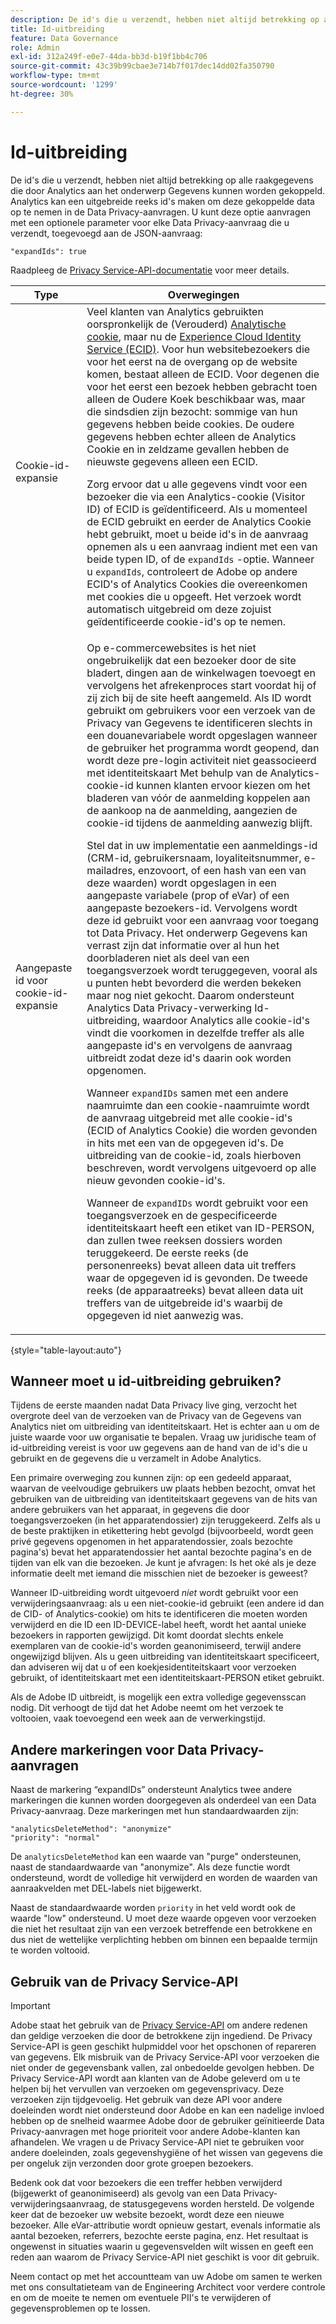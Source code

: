 ```yaml
---
description: De id's die u verzendt, hebben niet altijd betrekking op alle raakgegevens die door Analytics aan het onderwerp Gegevens kunnen worden gekoppeld. Analytics kan een uitgebreide reeks id's maken om deze bijbehorende gegevens op te nemen in de aanvragen voor gegevensprivacy.
title: Id-uitbreiding
feature: Data Governance
role: Admin
exl-id: 312a249f-e0e7-44da-bb3d-b19f1bb4c706
source-git-commit: 43c39b99cbae3e714b7f017dec14dd02fa350790
workflow-type: tm+mt
source-wordcount: '1299'
ht-degree: 30%

---
```


# Id-uitbreiding

De id&#39;s die u verzendt, hebben niet altijd betrekking op alle raakgegevens die door Analytics aan het onderwerp Gegevens kunnen worden gekoppeld. Analytics kan een uitgebreide reeks id&#39;s maken om deze gekoppelde data op te nemen in de Data Privacy-aanvragen. U kunt deze optie aanvragen met een optionele parameter voor elke Data Privacy-aanvraag die u verzendt, toegevoegd aan de JSON-aanvraag:

```
"expandIds": true
```

Raadpleeg de [Privacy Service-API-documentatie](https://experienceleague.adobe.com/docs/experience-platform/privacy/api/overview.html) voor meer details.


| Type | Overwegingen |
| --- | --- |
| Cookie-id-expansie | Veel klanten van Analytics gebruikten oorspronkelijk de (Verouderd) [Analytische cookie](https://experienceleague.adobe.com/docs/core-services/interface/administration/ec-cookies/cookies-privacy.html), maar nu de [Experience Cloud Identity Service (ECID)](https://experienceleague.adobe.com/docs/id-service/using/home.html). Voor hun websitebezoekers die voor het eerst na de overgang op de website komen, bestaat alleen de ECID. Voor degenen die voor het eerst een bezoek hebben gebracht toen alleen de Oudere Koek beschikbaar was, maar die sindsdien zijn bezocht: sommige van hun gegevens hebben beide cookies. De oudere gegevens hebben echter alleen de Analytics Cookie en in zeldzame gevallen hebben de nieuwste gegevens alleen een ECID.<p>Zorg ervoor dat u alle gegevens vindt voor een bezoeker die via een Analytics-cookie (Visitor ID) of ECID is geïdentificeerd. Als u momenteel de ECID gebruikt en eerder de Analytics Cookie hebt gebruikt, moet u beide id&#39;s in de aanvraag opnemen als u een aanvraag indient met een van beide typen ID, of de `expandIds` -optie. Wanneer u `expandIds`, controleert de Adobe op andere ECID&#39;s of Analytics Cookies die overeenkomen met cookies die u opgeeft. Het verzoek wordt automatisch uitgebreid om deze zojuist geïdentificeerde cookie-id&#39;s op te nemen. |
| Aangepaste id voor cookie-id-expansie | Op e-commercewebsites is het niet ongebruikelijk dat een bezoeker door de site bladert, dingen aan de winkelwagen toevoegt en vervolgens het afrekenproces start voordat hij of zij zich bij de site heeft aangemeld. Als ID wordt gebruikt om gebruikers voor een verzoek van de Privacy van Gegevens te identificeren slechts in een douanevariabele wordt opgeslagen wanneer de gebruiker het programma wordt geopend, dan wordt deze pre-login activiteit niet geassocieerd met identiteitskaart Met behulp van de Analytics-cookie-id kunnen klanten ervoor kiezen om het bladeren van vóór de aanmelding koppelen aan de aankoop na de aanmelding, aangezien de cookie-id tijdens de aanmelding aanwezig blijft.<p>Stel dat in uw implementatie een aanmeldings-id (CRM-id, gebruikersnaam, loyaliteitsnummer, e-mailadres, enzovoort, of een hash van een van deze waarden) wordt opgeslagen in een aangepaste variabele (prop of eVar) of een aangepaste bezoekers-id. Vervolgens wordt deze id gebruikt voor een aanvraag voor toegang tot Data Privacy. Het onderwerp Gegevens kan verrast zijn dat informatie over al hun het doorbladeren niet als deel van een toegangsverzoek wordt teruggegeven, vooral als u punten hebt bevorderd die werden bekeken maar nog niet gekocht. Daarom ondersteunt Analytics Data Privacy-verwerking Id-uitbreiding, waardoor Analytics alle cookie-id&#39;s vindt die voorkomen in dezelfde treffer als alle aangepaste id&#39;s en vervolgens de aanvraag uitbreidt zodat deze id&#39;s daarin ook worden opgenomen.<p>Wanneer `expandIDs` samen met een andere naamruimte dan een cookie-naamruimte wordt de aanvraag uitgebreid met alle cookie-id&#39;s (ECID of Analytics Cookie) die worden gevonden in hits met een van de opgegeven id&#39;s. De uitbreiding van de cookie-id, zoals hierboven beschreven, wordt vervolgens uitgevoerd op alle nieuw gevonden cookie-id&#39;s.<p>Wanneer de `expandIDs` wordt gebruikt voor een toegangsverzoek en de gespecificeerde identiteitskaart heeft een etiket van ID-PERSON, dan zullen twee reeksen dossiers worden teruggekeerd. De eerste reeks (de personenreeks) bevat alleen data uit treffers waar de opgegeven id is gevonden. De tweede reeks (de apparaatreeks) bevat alleen data uit treffers van de uitgebreide id&#39;s waarbij de opgegeven id niet aanwezig was. |

{style="table-layout:auto"}

## Wanneer moet u id-uitbreiding gebruiken?

Tijdens de eerste maanden nadat Data Privacy live ging, verzocht het overgrote deel van de verzoeken van de Privacy van de Gegevens van Analytics niet om uitbreiding van identiteitskaart. Het is echter aan u om de juiste waarde voor uw organisatie te bepalen. Vraag uw juridische team of id-uitbreiding vereist is voor uw gegevens aan de hand van de id&#39;s die u gebruikt en de gegevens die u verzamelt in Adobe Analytics.

Een primaire overweging zou kunnen zijn: op een gedeeld apparaat, waarvan de veelvoudige gebruikers uw plaats hebben bezocht, omvat het gebruiken van de uitbreiding van identiteitskaart gegevens van de hits van andere gebruikers van het apparaat, in gegevens die door toegangsverzoeken (in het apparatendossier) zijn teruggekeerd. Zelfs als u de beste praktijken in etikettering hebt gevolgd (bijvoorbeeld, wordt geen privé gegevens opgenomen in het apparatendossier, zoals bezochte pagina&#39;s) bevat het apparatendossier het aantal bezochte pagina&#39;s en de tijden van elk van die bezoeken. Je kunt je afvragen: Is het oké als je deze informatie deelt met iemand die misschien niet de bezoeker is geweest?

Wanneer ID-uitbreiding wordt uitgevoerd *niet* wordt gebruikt voor een verwijderingsaanvraag: als u een niet-cookie-id gebruikt (een andere id dan de CID- of Analytics-cookie) om hits te identificeren die moeten worden verwijderd en die ID een ID-DEVICE-label heeft, wordt het aantal unieke bezoekers in rapporten gewijzigd. Dit komt doordat slechts enkele exemplaren van de cookie-id&#39;s worden geanonimiseerd, terwijl andere ongewijzigd blijven. Als u geen uitbreiding van identiteitskaart specificeert, dan adviseren wij dat u of een koekjesidentiteitskaart voor verzoeken gebruikt, of identiteitskaart met een identiteitskaart-PERSON etiket gebruikt.

Als de Adobe ID uitbreidt, is mogelijk een extra volledige gegevensscan nodig. Dit verhoogt de tijd dat het Adobe neemt om het verzoek te voltooien, vaak toevoegend een week aan de verwerkingstijd.

## Andere markeringen voor Data Privacy-aanvragen

Naast de markering “expandIDs” ondersteunt Analytics twee andere markeringen die kunnen worden doorgegeven als onderdeel van een Data Privacy-aanvraag. Deze markeringen met hun standaardwaarden zijn:

```
"analyticsDeleteMethod": "anonymize"
"priority": "normal"
```

De `analyticsDeleteMethod` kan een waarde van &quot;purge&quot; ondersteunen, naast de standaardwaarde van &quot;anonymize&quot;. Als deze functie wordt ondersteund, wordt de volledige hit verwijderd en worden de waarden van aanraakvelden met DEL-labels niet bijgewerkt.

Naast de standaardwaarde worden `priority` in het veld wordt ook de waarde &quot;low&quot; ondersteund. U moet deze waarde opgeven voor verzoeken die niet het resultaat zijn van een verzoek betreffende een betrokkene en dus niet de wettelijke verplichting hebben om binnen een bepaalde termijn te worden voltooid.

## Gebruik van de Privacy Service-API

>[!IMPORTANT]
>
>Adobe staat het gebruik van de [Privacy Service-API](https://experienceleague.adobe.com/docs/experience-platform/privacy/api/overview.html) om andere redenen dan geldige verzoeken die door de betrokkene zijn ingediend. De Privacy Service-API is geen geschikt hulpmiddel voor het opschonen of repareren van gegevens. Elk misbruik van de Privacy Service-API voor verzoeken die niet onder de gegevensbank vallen, zal onbedoelde gevolgen hebben. De Privacy Service-API wordt aan klanten van de Adobe geleverd om u te helpen bij het vervullen van verzoeken om gegevensprivacy. Deze verzoeken zijn tijdgevoelig. Het gebruik van deze API voor andere doeleinden wordt niet ondersteund door Adobe en kan een nadelige invloed hebben op de snelheid waarmee Adobe door de gebruiker geïnitieerde Data Privacy-aanvragen met hoge prioriteit voor andere Adobe-klanten kan afhandelen. We vragen u de Privacy Service-API niet te gebruiken voor andere doeleinden, zoals gegevenshygiëne of het wissen van gegevens die per ongeluk zijn verzonden door grote groepen bezoekers.

Bedenk ook dat voor bezoekers die een treffer hebben verwijderd (bijgewerkt of geanonimiseerd) als gevolg van een Data Privacy-verwijderingsaanvraag, de statusgegevens worden hersteld. De volgende keer dat de bezoeker uw website bezoekt, wordt deze een nieuwe bezoeker. Alle eVar-attributie wordt opnieuw gestart, evenals informatie als aantal bezoeken, referrers, bezochte eerste pagina, enz. Het resultaat is ongewenst in situaties waarin u gegevensvelden wilt wissen en geeft een reden aan waarom de Privacy Service-API niet geschikt is voor dit gebruik.

Neem contact op met het accountteam van uw Adobe om samen te werken met ons consultatieteam van de Engineering Architect voor verdere controle en om de moeite te nemen om eventuele PII&#39;s te verwijderen of gegevensproblemen op te lossen.
